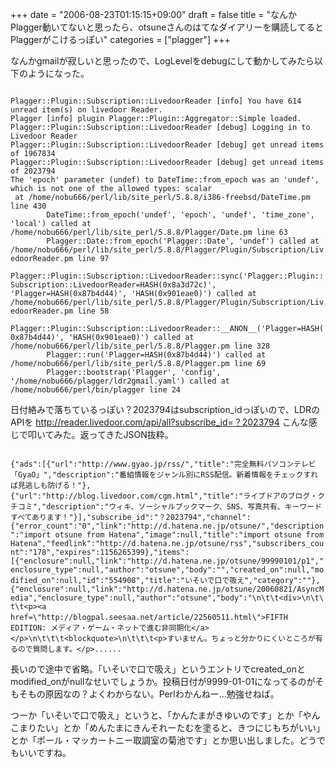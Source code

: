 +++
date = "2006-08-23T01:15:15+09:00"
draft = false
title = "なんかPlagger動いてないと思ったら、otsuneさんのはてなダイアリーを購読してるとPlaggerがこけるっぽい"
categories = ["plagger"]
+++

なんかgmailが寂しいと思ったので、LogLevelをdebugにして動かしてみたら以下のようになった。

<code>
Plagger::Plugin::Subscription::LivedoorReader [info] You have 614 unread item(s) on livedoor Reader.
Plagger [info] plugin Plagger::Plugin::Aggregator::Simple loaded.
Plagger::Plugin::Subscription::LivedoorReader [debug] Logging in to Livedoor Reader
Plagger::Plugin::Subscription::LivedoorReader [debug] get unread items of 1967834
Plagger::Plugin::Subscription::LivedoorReader [debug] get unread items of 2023794
The 'epoch' parameter (undef) to DateTime::from_epoch was an 'undef', which is not one of the allowed types: scalar
 at /home/nobu666/perl/lib/site_perl/5.8.8/i386-freebsd/DateTime.pm line 430
        DateTime::from_epoch('undef', 'epoch', 'undef', 'time_zone', 'local') called at /home/nobu666/perl/lib/site_perl/5.8.8/Plagger/Date.pm line 63
        Plagger::Date::from_epoch('Plagger::Date', 'undef') called at /home/nobu666/perl/lib/site_perl/5.8.8/Plagger/Plugin/Subscription/LivedoorReader.pm line 97
        Plagger::Plugin::Subscription::LivedoorReader::sync('Plagger::Plugin::Subscription::LivedoorReader=HASH(0x8a3d72c)', 'Plagger=HASH(0x87b4d44)', 'HASH(0x901eae0)') called at /home/nobu666/perl/lib/site_perl/5.8.8/Plagger/Plugin/Subscription/LivedoorReader.pm line 58
        Plagger::Plugin::Subscription::LivedoorReader::__ANON__('Plagger=HASH(0x87b4d44)', 'HASH(0x901eae0)') called at /home/nobu666/perl/lib/site_perl/5.8.8/Plagger.pm line 328
        Plagger::run('Plagger=HASH(0x87b4d44)') called at /home/nobu666/perl/lib/site_perl/5.8.8/Plagger.pm line 69
        Plagger::bootstrap('Plagger', 'config', '/home/nobu666/plagger/ldr2gmail.yaml') called at /home/nobu666/perl/bin/plagger line 24</code>




日付絡みで落ちているっぽい？2023794はsubscription_idっぽいので、LDRのAPIを http://reader.livedoor.com/api/all?subscribe_id=？2023794 こんな感じで叩いてみた。返ってきたJSON抜粋。

<code>
{"ads":[{"url":"http://www.gyao.jp/rss/","title":"完全無料パソコンテレビ「GyaO」","description":"番組情報をジャンル別にRSS配信。新着情報をチェックすれば見逃しも防げる！"},{"url":"http://blog.livedoor.com/cgm.html","title":"&#65279;ライブドアのブログ・クチコミ","description":"ウィキ、ソーシャルブックマーク、SNS、写真共有、キーワードすべてあります！"}],"subscribe_id":"？2023794","channel":{"error_count":"0","link":"http://d.hatena.ne.jp/otsune/","description":"import otsune from Hatena","image":null,"title":"import otsune from Hatena","feedlink":"http://d.hatena.ne.jp/otsune/rss","subscribers_count":"178","expires":1156265399},"items":[{"enclosure":null,"link":"http://d.hatena.ne.jp/otsune/99990101/p1","enclosure_type":null,"author":"otsune","body":"","created_on":null,"modified_on":null,"id":"554908","title":"いそいで口で吸え","category":""},{"enclosure":null,"link":"http://d.hatena.ne.jp/otsune/20060821/AsyncMedia","enclosure_type":null,"author":"otsune","body":"\n\t\t&lt;div&gt;\n\t\t\t&lt;p&gt;&lt;a href=\"http://blogpal.seesaa.net/article/22560511.html\"&gt;FIFTH　EDITION: メディア・ゲーム・ネットで進む非同期化&lt;/a&gt;&lt;/p&gt;\n\t\t\t&lt;blockquote&gt;\n\t\t\t&lt;p&gt;すいません。ちょっと分かりにくいところが有るので質問します。&lt;/p&gt;......
</code>

長いので途中で省略。「いそいで口で吸え」というエントリでcreated_onとmodified_onがnullなせいでしょうか。投稿日付が9999-01-01になってるのがそもそもの原因なの？よくわからない。Perlわかんねー…勉強せねば。

つーか「いそいで口で吸え」というと、「かんたまがきゆいのです」とか「やんこまりたい」とか「めんたまにきんそれーたむを塗ると、きつにじもちがいい」とか「ポール・マッカートニー取調室の菊池です」とか思い出しました。どうでもいいですね。
